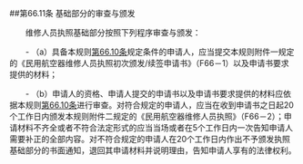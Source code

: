##第66.11条    基础部分的审查与颁发

　　维修人员执照基础部分按照下列程序审查与颁发：

　　- （a）具备本规则[第66.10条](CCAR.66.10.MD)规定条件的申请人，应当提交本规则附件一规定的《民用航空器维修人员执照初次颁发/续签申请书》（F66－1）以及申请书要求提供的材料；

　　- （b）申请人的资格、申请人提交的申请书以及申请书要求提供的材料应依据本规则[第66.10条](CCAR.66.10.MD)进行审查。对符合规定的申请人，应当在收到申请书之日起20个工作日内颁发本规则附件二规定的《民用航空器维修人员执照》（F66－2）；申请材料不齐全或者不符合法定形式的应当当场或者在5个工作日内一次告知申请人需要补正的全部内容。对不符合规定的申请人在20个工作日内作出不予颁发执照基础部分的书面通知，退回其申请材料并说明理由，告知申请人享有的法律权利。
